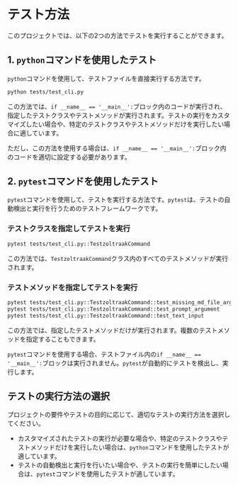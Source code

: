 # テスト方法

このプロジェクトでは、以下の2つの方法でテストを実行することができます。

## 1. `python`コマンドを使用したテスト

`python`コマンドを使用して、テストファイルを直接実行する方法です。

```bash
python tests/test_cli.py
```

この方法では、`if __name__ == '__main__':`ブロック内のコードが実行され、指定したテストクラスやテストメソッドが実行されます。テストの実行をカスタマイズしたい場合や、特定のテストクラスやテストメソッドだけを実行したい場合に適しています。

ただし、この方法を使用する場合は、`if __name__ == '__main__':`ブロック内のコードを適切に設定する必要があります。

## 2. `pytest`コマンドを使用したテスト

`pytest`コマンドを使用して、テストを実行する方法です。`pytest`は、テストの自動検出と実行を行うためのテストフレームワークです。

### テストクラスを指定してテストを実行

```bash
pytest tests/test_cli.py::TestzoltraakCommand
```

この方法では、`TestzoltraakCommand`クラス内のすべてのテストメソッドが実行されます。

### テストメソッドを指定してテストを実行

```bash
pytest tests/test_cli.py::TestzoltraakCommand::test_missing_md_file_argument
pytest tests/test_cli.py::TestzoltraakCommand::test_prompt_argument
pytest tests/test_cli.py::TestzoltraakCommand::test_text_input
```

この方法では、指定したテストメソッドだけが実行されます。複数のテストメソッドを指定することもできます。

`pytest`コマンドを使用する場合、テストファイル内の`if __name__ == '__main__':`ブロックは実行されません。`pytest`が自動的にテストを検出し、実行します。

## テストの実行方法の選択

プロジェクトの要件やテストの目的に応じて、適切なテストの実行方法を選択してください。

- カスタマイズされたテストの実行が必要な場合や、特定のテストクラスやテストメソッドだけを実行したい場合は、`python`コマンドを使用したテストが適しています。
- テストの自動検出と実行を行いたい場合や、テストの実行を簡単にしたい場合は、`pytest`コマンドを使用したテストが適しています。